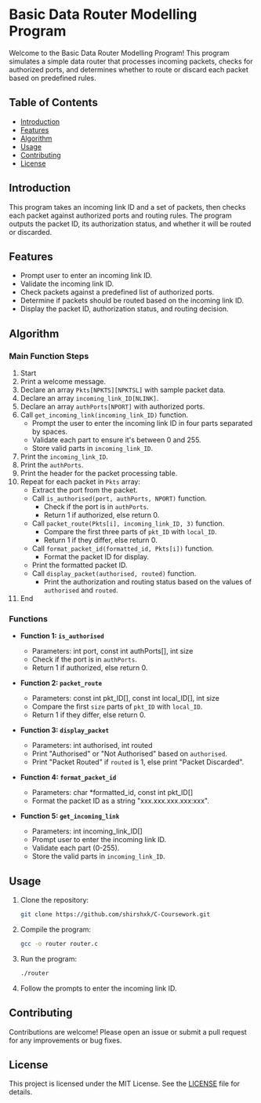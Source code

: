 # Basic Data Router Modelling Program

Welcome to the Basic Data Router Modelling Program! This program simulates a simple data router that processes incoming packets, checks for authorized ports, and determines whether to route or discard each packet based on predefined rules.

## Table of Contents
- [Introduction](#introduction)
- [Features](#features)
- [Algorithm](#algorithm)
- [Usage](#usage)
- [Contributing](#contributing)
- [License](#license)

## Introduction

This program takes an incoming link ID and a set of packets, then checks each packet against authorized ports and routing rules. The program outputs the packet ID, its authorization status, and whether it will be routed or discarded.

## Features

- Prompt user to enter an incoming link ID.
- Validate the incoming link ID.
- Check packets against a predefined list of authorized ports.
- Determine if packets should be routed based on the incoming link ID.
- Display the packet ID, authorization status, and routing decision.

## Algorithm

### Main Function Steps

1. Start
2. Print a welcome message.
3. Declare an array `Pkts[NPKTS][NPKTSL]` with sample packet data.
4. Declare an array `incoming_link_ID[NLINK]`.
5. Declare an array `authPorts[NPORT]` with authorized ports.
6. Call `get_incoming_link(incoming_link_ID)` function.
    - Prompt the user to enter the incoming link ID in four parts separated by spaces.
    - Validate each part to ensure it's between 0 and 255.
    - Store valid parts in `incoming_link_ID`.
7. Print the `incoming_link_ID`.
8. Print the `authPorts`.
9. Print the header for the packet processing table.
10. Repeat for each packet in `Pkts` array:
    - Extract the port from the packet.
    - Call `is_authorised(port, authPorts, NPORT)` function.
      - Check if the port is in `authPorts`.
      - Return 1 if authorized, else return 0.
    - Call `packet_route(Pkts[i], incoming_link_ID, 3)` function.
      - Compare the first three parts of `pkt_ID` with `local_ID`.
      - Return 1 if they differ, else return 0.
    - Call `format_packet_id(formatted_id, Pkts[i])` function.
      - Format the packet ID for display.
    - Print the formatted packet ID.
    - Call `display_packet(authorised, routed)` function.
      - Print the authorization and routing status based on the values of `authorised` and `routed`.
11. End

### Functions

- **Function 1: `is_authorised`**
  - Parameters: int port, const int authPorts[], int size
  - Check if the port is in `authPorts`.
  - Return 1 if authorized, else return 0.

- **Function 2: `packet_route`**
  - Parameters: const int pkt_ID[], const int local_ID[], int size
  - Compare the first `size` parts of `pkt_ID` with `local_ID`.
  - Return 1 if they differ, else return 0.

- **Function 3: `display_packet`**
  - Parameters: int authorised, int routed
  - Print "Authorised" or "Not Authorised" based on `authorised`.
  - Print "Packet Routed" if `routed` is 1, else print "Packet Discarded".

- **Function 4: `format_packet_id`**
  - Parameters: char *formatted_id, const int pkt_ID[]
  - Format the packet ID as a string "xxx.xxx.xxx.xxx:xxx".

- **Function 5: `get_incoming_link`**
  - Parameters: int incoming_link_ID[]
  - Prompt user to enter the incoming link ID.
  - Validate each part (0-255).
  - Store the valid parts in `incoming_link_ID`.

## Usage

1. Clone the repository:
    ```bash
    git clone https://github.com/shirshxk/C-Coursework.git
    ```

2. Compile the program:
    ```bash
    gcc -o router router.c
    ```

3. Run the program:
    ```bash
    ./router
    ```

4. Follow the prompts to enter the incoming link ID.

## Contributing

Contributions are welcome! Please open an issue or submit a pull request for any improvements or bug fixes.

## License

This project is licensed under the MIT License. See the [LICENSE](LICENSE) file for details.
